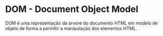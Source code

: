 # DOM - Document Object Model

DOM é uma representação da árvore do documento HTML em modelo de objeto de forma a permitir a manipulação dos elementos HTML.
